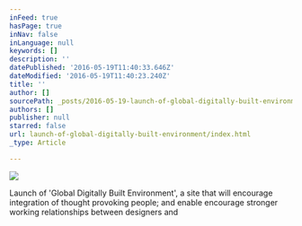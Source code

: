```yaml
---
inFeed: true
hasPage: true
inNav: false
inLanguage: null
keywords: []
description: ''
datePublished: '2016-05-19T11:40:33.646Z'
dateModified: '2016-05-19T11:40:23.240Z'
title: ''
author: []
sourcePath: _posts/2016-05-19-launch-of-global-digitally-built-environment.md
authors: []
publisher: null
starred: false
url: launch-of-global-digitally-built-environment/index.html
_type: Article

---
```

![](https://the-grid-user-content.s3-us-west-2.amazonaws.com/186ea632-7a7b-49c5-b2f8-0b63fcdff9a9.png)

Launch of 'Global Digitally Built Environment', a site that will encourage integration of thought provoking people; and enable encourage stronger working relationships between designers and